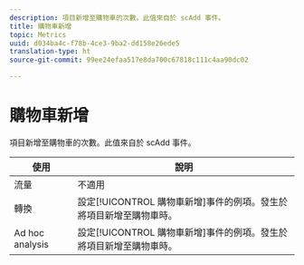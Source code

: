 ```yaml
---
description: 項目新增至購物車的次數。此值來自於 scAdd 事件。
title: 購物車新增
topic: Metrics
uuid: d034ba4c-f78b-4ce3-9ba2-dd158e26ede5
translation-type: ht
source-git-commit: 99ee24efaa517e8da700c67818c111c4aa90dc02

---
```



# 購物車新增

項目新增至購物車的次數。此值來自於 scAdd 事件。

| 使用 | 說明 |
|---|---|
| 流量 | 不適用 |
| 轉換 | 設定[!UICONTROL 購物車新增]事件的例項。發生於將項目新增至購物車時。 |
| Ad hoc analysis | 設定[!UICONTROL 購物車新增]事件的例項。發生於將項目新增至購物車時。 |

